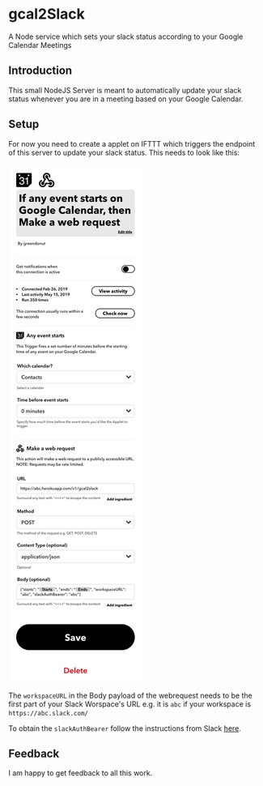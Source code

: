 # gcal2Slack
A Node service which sets your slack status according to your Google Calendar Meetings 

## Introduction
This small NodeJS Server is meant to automatically update your slack status whenever you are in a meeting based on your Google Calendar.

## Setup

For now you need to create a applet on IFTTT which triggers the endpoint of this server to update your slack status. This needs to look like this:

![ifttt-screenshot](ifttt-screenshot.png)

The `workspaceURL` in the Body payload of the webrequest needs to be the first part of your Slack Worspace's URL e.g. it is `abc` if your workspace is `https://abc.slack.com/`

To obtain the `slackAuthBearer` follow the instructions from Slack [here](https://api.slack.com/custom-integrations/legacy-tokens).

## Feedback

I am happy to get feedback to all this work. 